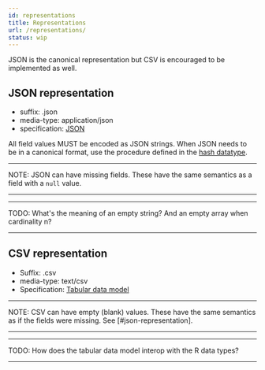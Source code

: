 ```yaml
---
id: representations
title: Representations
url: /representations/
status: wip
---
```


JSON is the canonical representation but CSV is encouraged to be implemented
as well.

## JSON representation

* suffix: .json
* media-type: application/json
* specification: [JSON](@rfc8259)

All field values MUST be encoded as JSON strings. When JSON needs to be in a
canonical format, use the procedure defined in the [hash
datatype](/datatypes/hash-datatype/).

***
NOTE: JSON can have missing fields. These have the same semantics as a field
with a `null` value.
***

***
TODO: What's the meaning of an empty string? And an empty array when
cardinality n?
***


## CSV representation

* Suffix: .csv
* media-type: text/csv
* Specification: [Tabular data model](@tabular-data-model)

***
NOTE: CSV can have empty (blank) values. These have the same semantics as if
the fields were missing. See [#json-representation].
***

***
TODO: How does the tabular data model interop with the R data types?
***
